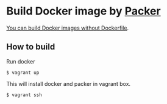 # Build Docker image by [Packer](http://www.packer.io/)

[You can build Docker images without Dockerfile](http://www.packer.io/docs/builders/docker.html#toc_4).

## How to build

Run docker

```
$ vagrant up
```

This will install docker and packer in vagrant box.

```
$ vagrant ssh
```
